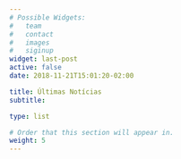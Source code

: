 ```yaml
---
# Possible Widgets:
#   team
#   contact
#   images
#   siginup
widget: last-post
active: false
date: 2018-11-21T15:01:20-02:00

title: Últimas Notícias
subtitle:

type: list

# Order that this section will appear in.
weight: 5
---
```

